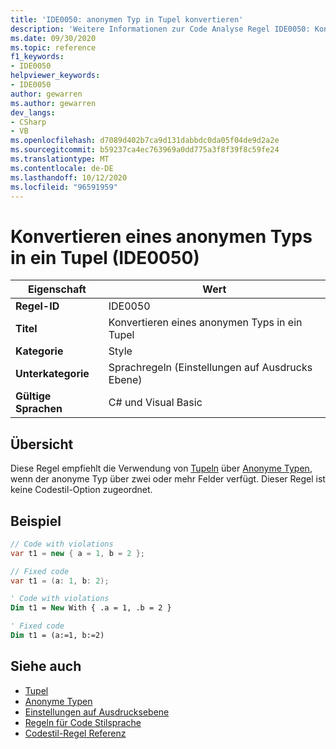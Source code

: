 ```yaml
---
title: 'IDE0050: anonymen Typ in Tupel konvertieren'
description: 'Weitere Informationen zur Code Analyse Regel IDE0050: Konvertieren eines anonymen Typs in ein Tupel'
ms.date: 09/30/2020
ms.topic: reference
f1_keywords:
- IDE0050
helpviewer_keywords:
- IDE0050
author: gewarren
ms.author: gewarren
dev_langs:
- CSharp
- VB
ms.openlocfilehash: d7089d402b7ca9d131dabbdc0da05f04de9d2a2e
ms.sourcegitcommit: b59237ca4ec763969a0dd775a3f8f39f8c59fe24
ms.translationtype: MT
ms.contentlocale: de-DE
ms.lasthandoff: 10/12/2020
ms.locfileid: "96591959"
---
```

# <a name="convert-anonymous-type-to-tuple-ide0050"></a>Konvertieren eines anonymen Typs in ein Tupel (IDE0050)

|Eigenschaft|Wert|
|-|-|
| **Regel-ID** | IDE0050 |
| **Titel** | Konvertieren eines anonymen Typs in ein Tupel |
| **Kategorie** | Style |
| **Unterkategorie** | Sprachregeln (Einstellungen auf Ausdrucks Ebene) |
| **Gültige Sprachen** | C# und Visual Basic |

## <a name="overview"></a>Übersicht

Diese Regel empfiehlt die Verwendung von [Tupeln](../../../csharp/language-reference/builtin-types/value-tuples.md) über [Anonyme Typen](../../../csharp/programming-guide/classes-and-structs/anonymous-types.md), wenn der anonyme Typ über zwei oder mehr Felder verfügt. Dieser Regel ist keine Codestil-Option zugeordnet.

## <a name="example"></a>Beispiel

```csharp
// Code with violations
var t1 = new { a = 1, b = 2 };

// Fixed code
var t1 = (a: 1, b: 2);
```

```vb
' Code with violations
Dim t1 = New With { .a = 1, .b = 2 }

' Fixed code
Dim t1 = (a:=1, b:=2)
```

## <a name="see-also"></a>Siehe auch

- [Tupel](../../../csharp/language-reference/builtin-types/value-tuples.md)
- [Anonyme Typen](../../../csharp/programming-guide/classes-and-structs/anonymous-types.md)
- [Einstellungen auf Ausdrucksebene](expression-level-preferences.md)
- [Regeln für Code Stilsprache](language-rules.md)
- [Codestil-Regel Referenz](index.md)
